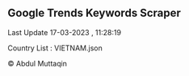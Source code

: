 

## Google Trends Keywords Scraper 
 
Last Update 17-03-2023 , 11:28:19

Country List :
VIETNAM.json



© Abdul Muttaqin 
